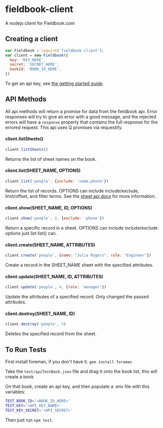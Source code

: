 # fieldbook-client

A nodejs client for Fieldbook.com

## Creating a client

```javascript
var Fieldbook = require('fieldbook-client');
var client = new Fieldbook({
  key: 'KEY_HERE',
  secret: 'SECRET_HERE',
  bookId: 'BOOK_ID_HERE',
})
```

To get an api key, see [the getting started guide](https://github.com/fieldbook/api-docs/blob/master/quick-start.md).

## API Methods

All api methods will return a promise for data from the fieldbook api.  Error responses will try to give an error with a good message, and the rejected errors will have a `response` property that contains the full response for the errored request.  This api uses Q promises via requestify.

#### client.listSheets()

```javascript
client.listSheets()
```

Returns the list of sheet names on the book.

#### client.list(SHEET_NAME, OPTIONS)

```javascript
client.list('people', {include: 'name,phone'})
```

Return the list of records.  OPTIONS can include include/exclude, limit/offset, and filter terms.  See the [sheet api docs](https://github.com/fieldbook/api-docs/blob/master/reference.md#sheet-queries) for more information.

#### client.show(SHEET_NAME, ID, OPTIONS)

```javascript
client.show('people', 2, {exclude: 'phone'})
```

Return a specific record in a sheet.  OPTIONS can include include/exclude options just list list() can.

#### client.create(SHEET_NAME, ATTRIBUTES)

```javascript
client.create('people', {name: "Julia Rogers", role: "Engineer"})
```

Create a record in the SHEET_NAME sheet with the specified attributes.

#### client.update(SHEET_NAME, ID, ATTRIBUTES)

```javascript
client.update('people', 4, {role: 'manager'})
```

Update the attributes of a specified record.  Only changed the passed attributes.

#### client.destroy(SHEET_NAME, ID)

```javascript
client.destroy('people', 3)
```

Deletes the specified record from the sheet.

## To Run Tests

First install foreman, if you don't have it. `gem install foreman`

Take the `test/apiTestBook.json` file and drag it onto the book list, this will
create a book

On that book, create an api key, and then populate a .env file with this variables:

```bash
TEST_BOOK_ID='<BOOK_ID_HERE>'
TEST_KEY='<API_KEY_NAME>'
TEST_KEY_SECRET='<API_SECRET>'
```
Then just run `npm test`.
